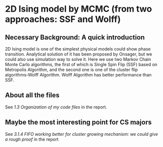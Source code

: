 # 2D Ising model by MCMC (from two approaches: SSF and Wolff)

## Necessary Background: A quick introduction

2D Ising model is one of the simplest physical models could show phase transition. Analytical solution of it has been proposed by Onsager, but we could also use simulation way to solve it. Here we use two Markov Chain Monte Carlo algorithms, the first of which is Single Spin Flip (SSF) based on Metropolis Algorithm, and the second one is one of the cluster flip algorithms-Wolff Algorithm. Wolff Algorithm has better performance than SSF.

## About all the files

See *1.3 Organization of my code files* in the report.

## Maybe the most interesting point for CS majors

See *3.1.4 FIFO working better for cluster growing mechanism: we could give a rough proof* in the report
